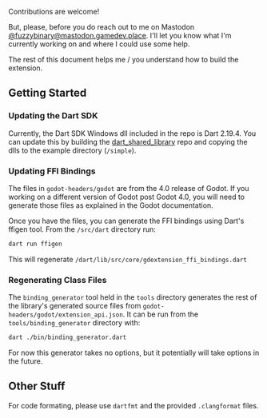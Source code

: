Contributions are welcome!

But, please, before you do reach out to me on Mastodon
[@fuzzybinary@mastodon.gamedev.place](https://mastodon.gamedev.place/@fuzzybinary).
I'll let you know what I'm currently working on and where I could use some help.

The rest of this document helps me / you understand how to build the extension.

## Getting Started

### Updating the Dart SDK

Currently, the Dart SDK Windows dll included in the repo is Dart 2.19.4. You can
update this by building the
[dart_shared_library](https://github.com/fuzzybinary/dart_shared_library) repo
and copying the dlls to the example directory (`/simple`).

### Updating FFI Bindings

The files in `godot-headers/godot` are from the 4.0 release of Godot. If you
working on a different version of Godot post Godot 4.0, you will need to
generate those files as explained in the Godot documentation.

Once you have the files, you can generate the FFI bindings using Dart's ffigen
tool. From the `/src/dart` directory run:

```bash
dart run ffigen
```

This will regenerate `/dart/lib/src/core/gdextension_ffi_bindings.dart`

### Regenerating Class Files

The `binding_generator` tool held in the `tools` directory generates the rest of
the library's generated source files from
`godot-headers/godot/extension_api.json`. It can be run from the
`tools/binding_generator` directory with:

```bash
dart ./bin/binding_generator.dart
```

For now this generator takes no options, but it potentially will take options in
the future.

## Other Stuff

For code formating, please use `dartfmt` and the provided `.clangformat` files.